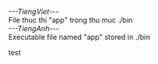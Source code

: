 *---TiengViet---*  
File thuc thi "app" trong thu muc ./bin  
*---TiengAnh---*  
Executable file named "app" stored in ./bin  

test
